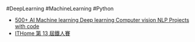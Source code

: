 #DeepLearning #MachineLearning #Python 

- [500+ AI Machine learning Deep learning Computer vision NLP Projects with code](https://www.kaggle.com/discussions/getting-started/270285)
- [ITHome 第 13 屆鐵人賽](https://gist.github.com/qrtt1/33b0494623ecffc0aa7fadb3b70c4e3c)
